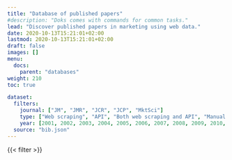 ```yaml
---
title: "Database of published papers"
#description: "Doks comes with commands for common tasks."
lead: "Discover published papers in marketing using web data."
date: 2020-10-13T15:21:01+02:00
lastmod: 2020-10-13T15:21:01+02:00
draft: false
images: []
menu:
  docs:
    parent: "databases"
weight: 210
toc: true

dataset:
  filters:
    journal: ["JM", "JMR", "JCR", "JCP", "MktSci"]
    type: ["Web scraping", "API", "Both web scraping and API", "Manual extraction"]
    year: [2001, 2002, 2003, 2004, 2005, 2006, 2007, 2008, 2009, 2010, 2011, 2012, 2013, 2014, 2015, 2016, 2017, 2018, 2019, 2020, 2021, 2022]
  source: "bib.json"
---
```


{{< filter >}}
